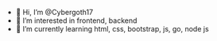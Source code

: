 - 👋 Hi, I’m @Cybergoth17
- 👀 I’m interested in frontend, backend
- 🌱 I’m currently learning html, css, bootstrap, js, go, node js

<!---
Cybergoth17/Cybergoth17 is a ✨ special ✨ repository because its `README.md` (this file) appears on your GitHub profile.
You can click the Preview link to take a look at your changes.
--->
